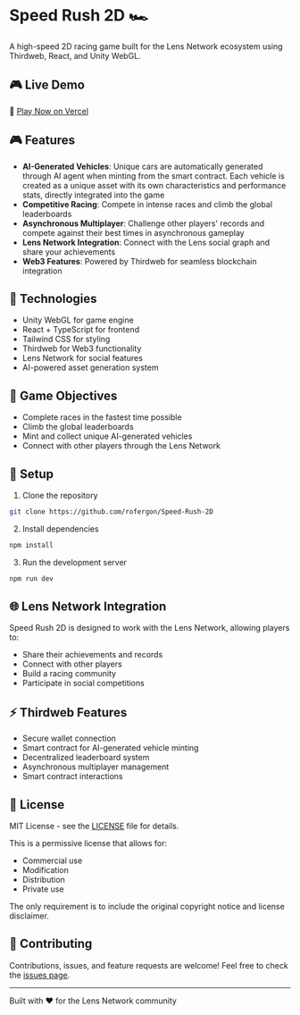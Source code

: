 # Speed Rush 2D 🏎️

A high-speed 2D racing game built for the Lens Network ecosystem using Thirdweb, React, and Unity WebGL.

## 🎮 Live Demo

🚀 [Play Now on Vercel](https://speed-rush-2d.vercel.app)

## 🎮 Features

- **AI-Generated Vehicles**: Unique cars are automatically generated through AI agent when minting from the smart contract. Each vehicle is created as a unique asset with its own characteristics and performance stats, directly integrated into the game
- **Competitive Racing**: Compete in intense races and climb the global leaderboards
- **Asynchronous Multiplayer**: Challenge other players' records and compete against their best times in asynchronous gameplay
- **Lens Network Integration**: Connect with the Lens social graph and share your achievements
- **Web3 Features**: Powered by Thirdweb for seamless blockchain integration

## 🚀 Technologies

- Unity WebGL for game engine
- React + TypeScript for frontend
- Tailwind CSS for styling
- Thirdweb for Web3 functionality
- Lens Network for social features
- AI-powered asset generation system

## 🎯 Game Objectives

- Complete races in the fastest time possible
- Climb the global leaderboards
- Mint and collect unique AI-generated vehicles
- Connect with other players through the Lens Network

## 🔧 Setup

1. Clone the repository
```bash
git clone https://github.com/rofergon/Speed-Rush-2D
```

2. Install dependencies
```bash
npm install
```

3. Run the development server
```bash
npm run dev
```

## 🌐 Lens Network Integration

Speed Rush 2D is designed to work with the Lens Network, allowing players to:
- Share their achievements and records
- Connect with other players
- Build a racing community
- Participate in social competitions

## ⚡ Thirdweb Features

- Secure wallet connection
- Smart contract for AI-generated vehicle minting
- Decentralized leaderboard system
- Asynchronous multiplayer management
- Smart contract interactions

## 📝 License

MIT License - see the [LICENSE](LICENSE) file for details.

This is a permissive license that allows for:
- Commercial use
- Modification
- Distribution
- Private use

The only requirement is to include the original copyright notice and license disclaimer.

## 🤝 Contributing

Contributions, issues, and feature requests are welcome! Feel free to check the [issues page](https://github.com/rofergon/Speed-Rush-2D/issues).

---
Built with ❤️ for the Lens Network community
